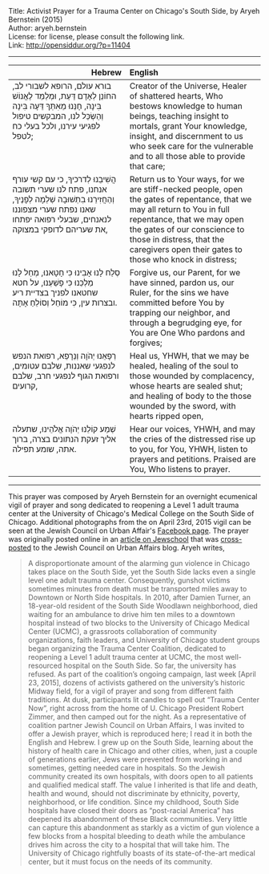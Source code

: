 <html>
<head></head>
<body>
Title: Activist Prayer for a Trauma Center on Chicago's South Side, by Aryeh Bernstein (2015)<br />
Author: aryeh.bernstein<br />
License: for license, please consult the following link.<br />
Link: <a href="http://opensiddur.org/?p=11404">http://opensiddur.org/?p=11404</a>
<p />
<hr />

<table style="margin-left: auto;margin-right: auto;" class="draggable">
<thead><tr><th id="x" style="text-align: right;">Hebrew</th><th style="text-align: left;">English</th></tr></thead>
<tbody>
<tr><td style="vertical-align:top;" width="46%">
<div class="liturgy"><span lang="he">
בורא עולם, הרופא לשבורי לב,
החוֹנֵן לְאָדָם דַּעַת, וּמְלַמֵּד לֶאֱנוֹשׁ בִּינָה,
חָנֵּנוּ מֵאִתְּךָ דֵּעָה בִּינָה וְהַשְׂכֵּל לנו, המבקשים טיפול לפגיעי עירנו, 
ולכל בעלי כח לטפל;
<td style="vertical-align:top;" width="53%">
<div class="english">
Creator of the Universe, Healer of shattered hearts, 
Who bestows knowledge to human beings, teaching insight to mortals, 
grant Your knowledge, insight, and discernment to us who seek care for the vulnerable 
and to all those able to provide that care;
</div>
</td></tr>


<tr><td style="vertical-align:top;" width="46%">
<div class="liturgy"><span lang="he">
הֲשִׁיבֵנוּ לְדרכיךָ, כי עם קשי עורף אנחנו, 
פתח לנו שערי תשובה וְהַחֲזִירֵנוּ בִתְשׁוּבָה שְׁלֵמָה לְפָנֶיךָ,
שאנו נפתח שערי מצפוננו לנאנחים,
שבעלי רפואה יפתחו את שעריהם לדופקי במצוקה,
</span></div>
</td>
 
<td style="vertical-align:top;" width="53%">
<div class="english">
Return us to Your ways, for we are stiff-necked people, 
open the gates of repentance, that we may all return to You in full repentance, 
that we may open the gates of our conscience to those in distress, 
that the caregivers open their gates to those who knock in distress;
</div>
</td></tr>


<tr><td style="vertical-align:top;" width="46%">
<div class="liturgy"><span lang="he">
סְלַח לָנוּ אָבִינוּ כִּי חָטָאנוּ, מְחַל לָנוּ מַלְכֵּנוּ כִּי פָשַׁעְנוּ, 
על חטא שחטאנו לפניך בצדיית ריע ובצרות עין,
כִּי מוֹחֵל וְסוֹלֵחַ אָתָּה.
</span></div>
</td>
 
<td style="vertical-align:top;" width="53%">
<div class="english">
Forgive us, our Parent, for we have sinned, pardon us, our Ruler, 
for the sins we have committed before You by trapping our neighbor, and through a begrudging eye, 
for You are One Who pardons and forgives;
</div>
</td></tr>


<tr><td style="vertical-align:top;" width="46%">
<div class="liturgy"><span lang="he">
רְפָאֵנוּ יְהֹוָה וְנֵרָפֵא,
רפואת הנפש לנפגעי שאננות, שלבם עטומים,
ורפואת הגוף לנפגעי חרב, שלבם קרועים, 
</span></div>
</td>
 
<td style="vertical-align:top;" width="53%">
<div class="english">
Heal us, YHWH, that we may be healed, 
healing of the soul to those wounded by complacency, whose hearts are sealed shut;
and healing of body to the those wounded by the sword, with hearts ripped open,
</div>
</td></tr>


<tr><td style="vertical-align:top;" width="46%">
<div class="liturgy"><span lang="he">
שְׁמַע קוֹלֵנוּ יְהֹוָה אֱלֹהֵינוּ,
שתעלה אליך זעקת הנתונים בצרה,
ברוך אתה, שומע תפילה.
</span></div>
</td>
 
<td style="vertical-align:top;" width="53%">
<div class="english">
Hear our voices, YHWH, 
and may the cries of the distressed rise up to you, for You, YHWH, listen to prayers and petitions.
Praised are You, Who listens to prayer.
</div>
</td></tr>
</tbody></table>

<hr />
This prayer was composed by Aryeh Bernstein for an overnight ecumenical vigil of prayer and song dedicated to reopening a Level 1 adult trauma center at the University of Chicago's Medical College on the South Side of Chicago. Additional photographs from the on April 23rd, 2015 vigil can be seen at the Jewish Council on Urban Affair's <a href="https://www.facebook.com/media/set/?set=a.10153194603854000.1073741839.6609163999&type=3">Facebook page</a>. The prayer was originally posted online in an <a href="http://jewschool.com/2015/04/36967/that-the-caregivers-open-their-gates-to-those-who-knock-in-distress/">article on Jewschool</a> that was <a href="https://jcuanews.wordpress.com/2015/04/30/that-the-caregivers-open-their-gates-to-those-who-knock-in-distress/">cross-posted</a> to the Jewish Council on Urban Affairs blog. Aryeh writes, 

<blockquote>A disproportionate amount of the alarming gun violence in Chicago takes place on the South Side, yet the South Side lacks even a single level one adult trauma center. Consequently, gunshot victims sometimes minutes from death must be transported miles away to Downtown or North Side hospitals. In 2010, after Damien Turner, an 18-year-old resident of the South Side Woodlawn neighborhood, died waiting for an ambulance to drive him ten miles to a downtown hospital instead of two blocks to the University of Chicago Medical Center (UCMC), a grassroots collaboration of community organizations, faith leaders, and University of Chicago student groups began organizing the Trauma Center Coalition, dedicated to reopening a Level 1 adult trauma center at UCMC, the most well-resourced hospital on the South Side. So far, the university has refused. As part of the coalition’s ongoing campaign, last week [April 23, 2015], dozens of activists gathered on the university’s historic Midway field, for a vigil of prayer and song from different faith traditions. At dusk, participants lit candles to spell out “Trauma Center Now”, right across from the home of U. Chicago President Robert Zimmer, and then camped out for the night. As a representative of coalition partner Jewish Council on Urban Affairs, I was invited to offer a Jewish prayer, which is reproduced here; I read it in both the English and Hebrew. I grew up on the South Side, learning about the history of health care in Chicago and other cities, when, just a couple of generations earlier, Jews were prevented from working in and sometimes, getting needed care in hospitals. So the Jewish community created its own hospitals, with doors open to all patients and qualified medical staff. The value I inherited is that life and death, health and wound, should not discriminate by ethnicity, poverty, neighborhood, or life condition. Since my childhood, South Side hospitals have closed their doors as “post-racial America” has deepened its abandonment of these Black communities. Very little can capture this abandonment as starkly as a victim of gun violence a few blocks from a hospital bleeding to death while the ambulance drives him across the city to a hospital that will take him. The University of Chicago rightfully boasts of its state-of-the-art medical center, but it must focus on the needs of its community.</blockquote>
</body>
</html>